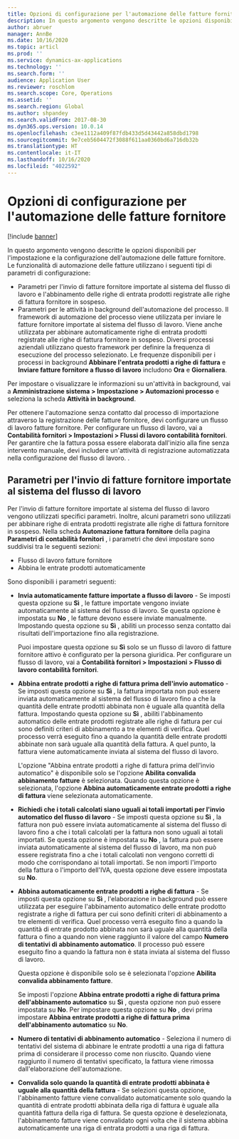 ```yaml
---
title: Opzioni di configurazione per l'automazione delle fatture fornitore (anteprima)
description: In questo argomento vengono descritte le opzioni disponibili per l'impostazione e la configurazione dell'automazione delle fatture fornitore.
author: abruer
manager: AnnBe
ms.date: 10/16/2020
ms.topic: articl
ms.prod: ''
ms.service: dynamics-ax-applications
ms.technology: ''
ms.search.form: ''
audience: Application User
ms.reviewer: roschlom
ms.search.scope: Core, Operations
ms.assetid: ''
ms.search.region: Global
ms.author: shpandey
ms.search.validFrom: 2017-08-30
ms.dyn365.ops.version: 10.0.14
ms.openlocfilehash: c3ee1112a409f87fdb433d5d43442a858dbd1798
ms.sourcegitcommit: 9e7ceb5604472f3088f611aa0360bd6a716db32b
ms.translationtype: HT
ms.contentlocale: it-IT
ms.lasthandoff: 10/16/2020
ms.locfileid: "4022592"
---
```

# <a name="setup-options-for-vendor-invoice-automation"></a>Opzioni di configurazione per l'automazione delle fatture fornitore

[!include [banner](../includes/banner.md)]

In questo argomento vengono descritte le opzioni disponibili per l'impostazione e la configurazione dell'automazione delle fatture fornitore. Le funzionalità di automazione delle fatture utilizzano i seguenti tipi di parametri di configurazione:

- Parametri per l'invio di fatture fornitore importate al sistema del flusso di lavoro e l'abbinamento delle righe di entrata prodotti registrate alle righe di fattura fornitore in sospeso.
- Parametri per le attività in background dell'automazione del processo. Il framework di automazione del processo viene utilizzata per inviare le fatture fornitore importate al sistema del flusso di lavoro. Viene anche utilizzata per abbinare automaticamente righe di entrata prodotti registrate alle righe di fattura fornitore in sospeso. Diversi processi aziendali utilizzano questo framework per definire la frequenza di esecuzione del processo selezionato. Le frequenze disponibili per i processi in background **Abbinare l'entrata prodotti a righe di fattura** e **Inviare fatture fornitore a flusso di lavoro** includono **Ora** e **Giornaliera**.

Per impostare o visualizzare le informazioni su un'attività in background, vai a **Amministrazione sistema \> Impostazione \> Automazioni processo** e seleziona la scheda **Attività in background**.

Per ottenere l'automazione senza contatto dal processo di importazione attraverso la registrazione delle fatture fornitore, devi configurare un flusso di lavoro fatture fornitore. Per configurare un flusso di lavoro, vai a **Contabilità fornitori > Impostazioni > Flussi di lavoro contabilità fornitori**. Per garantire che la fattura possa essere elaborata dall'inizio alla fine senza intervento manuale, devi includere un'attività di registrazione automatizzata nella configurazione del flusso di lavoro. .

## <a name="parameters-for-submitting-imported-vendor-invoices-to-the-workflow-system"></a>Parametri per l'invio di fatture fornitore importate al sistema del flusso di lavoro

Per l'invio di fatture fornitore importate al sistema del flusso di lavoro vengono utilizzati specifici parametri. Inoltre, alcuni parametri sono utilizzati per abbinare righe di entrata prodotti registrate alle righe di fattura fornitore in sospeso. Nella scheda **Automazione fattura fornitore** della pagina **Parametri di contabilità fornitori** , i parametri che devi impostare sono suddivisi tra le seguenti sezioni:

- Flusso di lavoro fatture fornitore
- Abbina le entrate prodotti automaticamente

Sono disponibili i parametri seguenti:

- **Invia automaticamente fatture importate a flusso di lavoro** - Se imposti questa opzione su **Sì** , le fatture importate vengono inviate automaticamente al sistema del flusso di lavoro. Se questa opzione è impostata su **No** , le fatture devono essere inviate manualmente. Impostando questa opzione su **Sì** , abiliti un processo senza contatto dai risultati dell'importazione fino alla registrazione.

    Puoi impostare questa opzione su **Sì** solo se un flusso di lavoro di fatture fornitore attivo è configurato per la persona giuridica. Per configurare un flusso di lavoro, vai a **Contabilità fornitori \> Impostazioni \> Flusso di lavoro contabilità fornitori**.

- **Abbina entrate prodotti a righe di fattura prima dell'invio automatico** - Se imposti questa opzione su **Sì** , la fattura importata non può essere inviata automaticamente al sistema del flusso di lavoro fino a che la quantità delle entrate prodotti abbinata non è uguale alla quantità della fattura. Impostando questa opzione su **Sì** , abiliti l'abbinamento automatico delle entrate prodotti registrate alle righe di fattura per cui sono definiti criteri di abbinamento a tre elementi di verifica. Quel processo verrà eseguito fino a quando la quantità delle entrate prodotti abbinate non sarà uguale alla quantità della fattura. A quel punto, la fattura viene automaticamente inviata al sistema del flusso di lavoro.

    L'opzione "Abbina entrate prodotti a righe di fattura prima dell'invio automatico" è disponibile solo se l'opzione **Abilita convalida abbinamento fatture** è selezionata. Quando questa opzione è selezionata, l'opzione **Abbina automaticamente entrate prodotti a righe di fattura** viene selezionata automaticamente.

- **Richiedi che i totali calcolati siano uguali ai totali importati per l'invio automatico del flusso di lavoro** - Se imposti questa opzione su **Sì** , la fattura non può essere inviata automaticamente al sistema del flusso di lavoro fino a che i totali calcolati per la fattura non sono uguali ai totali importati. Se questa opzione è impostata su **No** , la fattura può essere inviata automaticamente al sistema del flusso di lavoro, ma non può essere registrata fino a che i totali calcolati non vengono corretti di modo che corrispondano ai totali importati. Se non importi l'importo della fattura o l'importo dell'IVA, questa opzione deve essere impostata su **No**.
- **Abbina automaticamente entrate prodotti a righe di fattura** - Se imposti questa opzione su **Sì** , l'elaborazione in background può essere utilizzata per eseguire l'abbinamento automatico delle entrate prodotto registrate a righe di fattura per cui sono definiti criteri di abbinamento a tre elementi di verifica. Quel processo verrà eseguito fino a quando la quantità di entrate prodotto abbinata non sarà uguale alla quantità della fattura o fino a quando non viene raggiunto il valore del campo **Numero di tentativi di abbinamento automatico**. Il processo può essere eseguito fino a quando la fattura non è stata inviata al sistema del flusso di lavoro.

    Questa opzione è disponibile solo se è selezionata l'opzione **Abilita convalida abbinamento fatture**.

    Se imposti l'opzione **Abbina entrate prodotti a righe di fattura prima dell'abbinamento automatico** su **Sì** , questa opzione non può essere impostata su **No**. Per impostare questa opzione su **No** , devi prima impostare **Abbina entrate prodotti a righe di fattura prima dell'abbinamento automatico** su **No**.

- **Numero di tentativi di abbinamento automatico** - Seleziona il numero di tentativi del sistema di abbinare le entrate prodotti a una riga di fattura prima di considerare il processo come non riuscito. Quando viene raggiunto il numero di tentativi specificato, la fattura viene rimossa dall'elaborazione dell'automazione.
- **Convalida solo quando la quantità di entrate prodotti abbinata è uguale alla quantità della fattura** - Se selezioni questa opzione, l'abbinamento fatture viene convalidato automaticamente solo quando la quantità di entrate prodotti abbinata della riga di fattura è uguale alla quantità fattura della riga di fattura. Se questa opzione è deselezionata, l'abbinamento fatture viene convalidato ogni volta che il sistema abbina automaticamente una riga di entrata prodotti a una riga di fattura.
